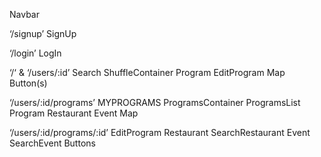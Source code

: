 Navbar

‘/signup’
SignUp

‘/login’
LogIn

‘/‘ & ‘/users/:id’
Search
ShuffleContainer
	Program
	EditProgram
	Map
	Button(s)

‘/users/:id/programs’
MYPROGRAMS
ProgramsContainer
ProgramsList
	Program
		Restaurant
		Event
		Map

‘/users/:id/programs/:id’
EditProgram
	Restaurant
	SearchRestaurant
	Event
	SearchEvent
	Buttons
